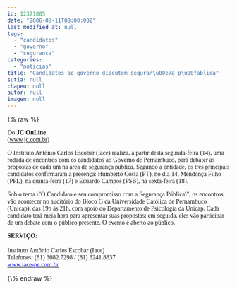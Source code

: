 ```yaml
---
id: 12371805
date: "2006-08-11T08:00:00Z"
last_modified_at: null
tags:
  - "candidatos"
  - "governo"
  - "seguranca"
categories:
  - "noticias"
title: "Candidatos ao governo discutem seguran\u00e7a p\u00fablica"
sutia: null
chapeu: null
autor: null
imagem: null
---
```

{\% raw %}
<p><P><FONT face=Verdana>Do<STRONG> JC OnLine<BR></STRONG>(<A href=\"https://www.jc.com.br\">www.jc.com.br</A>)</FONT></P></p>
<p><P><FONT face=Verdana>O Instituto Antônio Carlos Escobar (Iace) realiza, a partir desta segunda-feira (14), uma rodada de encontros com os candidatos ao Governo de Pernambuco, para debater as propostas de cada um na área de segurança pública. Segundo a entidade, os três principais candidatos confirmaram a presença: Humberto Costa (PT), no dia 14, Mendonça Filho (PFL), na quinta-feira (17) e Eduardo Campos (PSB), na sexta-feira (18).</FONT></P></p>
<p><P><FONT face=Verdana></FONT></P></p>
<p><P><FONT face=Verdana>Sob o tema \"O Candidato e seu compromisso com a Segurança Pública\", os encontros vão acontecer no auditório do Bloco G da Universidade Católica de Pernambuco (Unicap), das 19h às 21h, com apoio do Departamento de Psicologia da Unicap. Cada candidato terá meia hora para apresentar suas propostas; em seguida, eles vão participar de um debate com o público presente. O evento é aberto ao público.</FONT></P><B></p>
<p><P><FONT face=Verdana>SERVIÇO:<BR></FONT></B><BR><FONT face=Verdana>Instituto Antônio Carlos Escobar (Iace)<BR>Telefones: (81) 3082.7298 / (81) 3241.8837 <BR></FONT><A href=\"https://www.iace-pe.com.br/\"><U><FONT color=#0000ff><FONT face=Verdana>www.iace-pe.com.br</FONT></U></FONT></A></P> </p>
{\% endraw %}